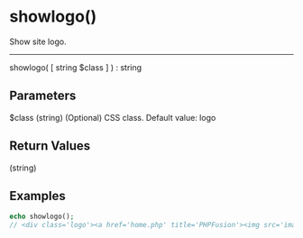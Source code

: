 # showlogo()

Show site logo.

---

showlogo( [ string $class ] ) : string

## Parameters

$class (string) (Optional) CSS class. Default value: logo

## Return Values

(string)

## Examples

```php
echo showlogo();
// <div class='logo'><a href='home.php' title='PHPFusion'><img src='images/phpfusion-icon.png' alt='Logo'></a></div>
```
